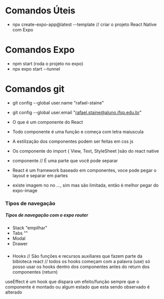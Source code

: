 # Comandos Úteis

- npx create-expo-app@latest --template // criar o projeto React Native com Expo

# Comandos Expo

- npm start (roda o projeto no expo)
- npx expo start --tunnel

# Comandos git

- git config --global user.name "rafael-staine"
- git config --global user.email "rafael.staine@aluno.ifsp.edu.br"

- O que é um componente do React

- Todo componente é uma função e começa com letra maiuscula

- A estilização dos componentes podem ser feitas em css js

- Os componente do import { View, Text, StyleSheet }são do react native

- componente // É uma parte que você pode separar

- React é um framework baseado em componentes, voce pode pegar o layout e separar em partes

- existe imagem no no ..., sim mas são limitada, então é melhor pegar do expo-image 

### Tipos de navegação

##### Tipos de navegação com o expo router 

- Stack "empilhar"
- Tabs ""
- Modal
- Drawer 

###

- Hooks // São funções e recursos auxiliares que fazem parte da bibioteca react // todos os hooks começam com a palavra (use) só posso usar os hooks dentro dos componentes antes do return dos componentes (return)

useEffect é um hook que dispara um efeito/função sempre que o componente é montado ou algum estado que esta sendo observado é alterado